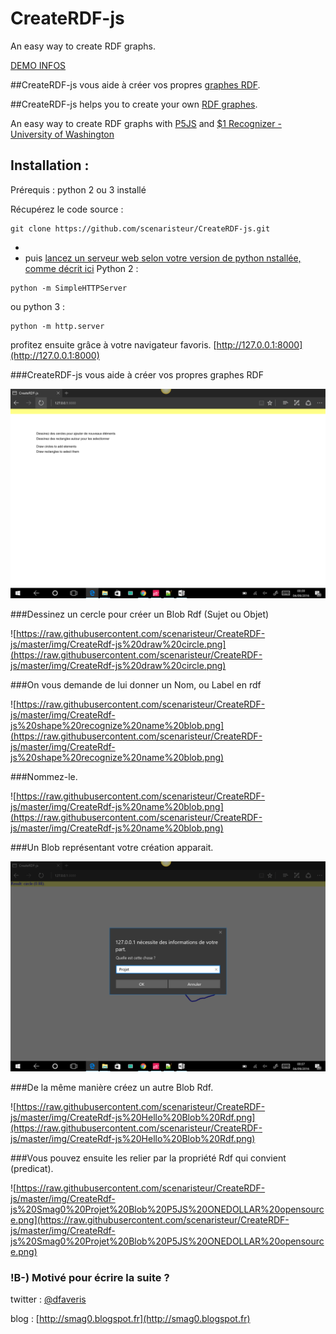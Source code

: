# CreateRDF-js
An easy way to create RDF graphs.

[DEMO INFOS ](http://scenaristeur.github.io/CreateRDF-js/)

##CreateRDF-js vous aide à créer vos propres [graphes RDF](https://fr.wikipedia.org/wiki/Resource_Description_Framework).

##CreateRDF-js helps you to create your own [RDF graphes](https://en.wikipedia.org/wiki/Resource_Description_Framework).

An easy way to create RDF graphs with [P5JS](https://p5js.org/) and [$1 Recognizer - University of Washington](http://depts.washington.edu/aimgroup/proj/dollar/)

## Installation : 
Prérequis : python 2 ou 3 installé

Récupérez le code source : 
```
git clone https://github.com/scenaristeur/CreateRDF-js.git
```
* 
* puis [lancez un serveur web selon votre version de python nstallée, comme décrit ici](https://github.com/processing/p5.js/wiki/Local-server) 
Python 2 : 
```
python -m SimpleHTTPServer
```
ou python 3 : 
```
python -m http.server
```

profitez ensuite grâce à votre navigateur favoris. 
[http://127.0.0.1:8000](http://127.0.0.1:8000)


###CreateRDF-js vous aide à créer vos propres graphes RDF

![createrdf](https://raw.githubusercontent.com/scenaristeur/CreateRDF-js/master/img/CreateRdf-js.png)

###Dessinez un cercle pour créer un Blob Rdf (Sujet ou Objet)

![https://raw.githubusercontent.com/scenaristeur/CreateRDF-js/master/img/CreateRdf-js%20draw%20circle.png](https://raw.githubusercontent.com/scenaristeur/CreateRDF-js/master/img/CreateRdf-js%20draw%20circle.png)

###On vous demande de lui donner un Nom, ou Label en rdf

![https://raw.githubusercontent.com/scenaristeur/CreateRDF-js/master/img/CreateRdf-js%20shape%20recognize%20name%20blob.png](https://raw.githubusercontent.com/scenaristeur/CreateRDF-js/master/img/CreateRdf-js%20shape%20recognize%20name%20blob.png)

###Nommez-le.

![https://raw.githubusercontent.com/scenaristeur/CreateRDF-js/master/img/CreateRdf-js%20name%20blob.png](https://raw.githubusercontent.com/scenaristeur/CreateRDF-js/master/img/CreateRdf-js%20name%20blob.png)

###Un Blob représentant votre création apparait.

![](https://raw.githubusercontent.com/scenaristeur/CreateRDF-js/master/img/CreateRdf-js%20name%20Blob%20Projet.png)

###De la même manière créez un autre Blob Rdf.

![https://raw.githubusercontent.com/scenaristeur/CreateRDF-js/master/img/CreateRdf-js%20Hello%20Blob%20Rdf.png](https://raw.githubusercontent.com/scenaristeur/CreateRDF-js/master/img/CreateRdf-js%20Hello%20Blob%20Rdf.png)

###Vous pouvez ensuite les relier par la propriété Rdf qui convient (predicat).

![https://raw.githubusercontent.com/scenaristeur/CreateRDF-js/master/img/CreateRdf-js%20Smag0%20Projet%20Blob%20P5JS%20ONEDOLLAR%20opensource.png](https://raw.githubusercontent.com/scenaristeur/CreateRDF-js/master/img/CreateRdf-js%20Smag0%20Projet%20Blob%20P5JS%20ONEDOLLAR%20opensource.png)

### !B-) Motivé pour écrire la suite ?



twitter : [@dfaveris](https://twitter.com/dfaveris)

blog : [http://smag0.blogspot.fr](http://smag0.blogspot.fr)




